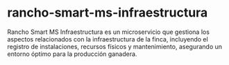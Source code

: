 # rancho-smart-ms-infraestructura
Rancho Smart MS Infraestructura es un microservicio que gestiona los aspectos relacionados con la infraestructura de la finca, incluyendo el registro de instalaciones, recursos físicos y mantenimiento, asegurando un entorno óptimo para la producción ganadera.
